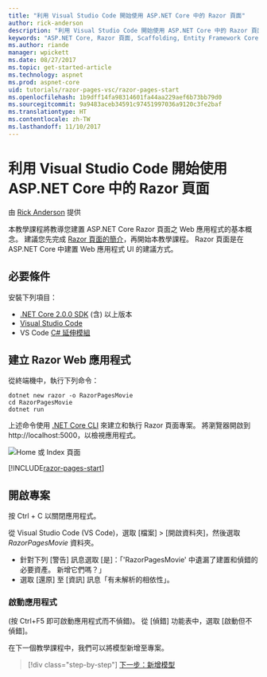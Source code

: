 ```yaml
---
title: "利用 Visual Studio Code 開始使用 ASP.NET Core 中的 Razor 頁面"
author: rick-anderson
description: "利用 Visual Studio Code 開始使用 ASP.NET Core 中的 Razor 頁面"
keywords: "ASP.NET Core, Razor 頁面, Scaffolding, Entity Framework Core, EF, EF Core, 資料庫, mac, macOS, Visual Studio Code, Code"
ms.author: riande
manager: wpickett
ms.date: 08/27/2017
ms.topic: get-started-article
ms.technology: aspnet
ms.prod: aspnet-core
uid: tutorials/razor-pages-vsc/razor-pages-start
ms.openlocfilehash: 1b9dff14fa98314601fa44aa229aef6b73bb79d0
ms.sourcegitcommit: 9a9483aceb34591c97451997036a9120c3fe2baf
ms.translationtype: HT
ms.contentlocale: zh-TW
ms.lasthandoff: 11/10/2017
---
```

# <a name="getting-started-with-razor-pages-in-aspnet-core-with-visual-studio-code"></a>利用 Visual Studio Code 開始使用 ASP.NET Core 中的 Razor 頁面

由 [Rick Anderson](https://twitter.com/RickAndMSFT) 提供

本教學課程將教導您建置 ASP.NET Core Razor 頁面之 Web 應用程式的基本概念。 建議您先完成 [Razor 頁面的簡介](xref:mvc/razor-pages/index)，再開始本教學課程。 Razor 頁面是在 ASP.NET Core 中建置 Web 應用程式 UI 的建議方式。

## <a name="prerequisites"></a>必要條件

安裝下列項目：

* [.NET Core 2.0.0 SDK](https://www.microsoft.com/net/core) (含) 以上版本
* [Visual Studio Code](https://code.visualstudio.com)
* VS Code [C# 延伸模組](https://marketplace.visualstudio.com/items?itemName=ms-vscode.csharp) 

## <a name="create-a-razor-web-app"></a>建立 Razor Web 應用程式

從終端機中，執行下列命令：

```console
dotnet new razor -o RazorPagesMovie
cd RazorPagesMovie
dotnet run
```

上述命令使用 [.NET Core CLI](https://docs.microsoft.com/dotnet/core/tools/dotnet) 來建立和執行 Razor 頁面專案。 將瀏覽器開啟到 http://localhost:5000，以檢視應用程式。

![Home 或 Index 頁面](../razor-pages/razor-pages-start/_static/home.png)

[!INCLUDE[razor-pages-start](../../includes/RP/razor-pages-start.md)]

## <a name="open-the-project"></a>開啟專案

按 Ctrl + C 以關閉應用程式。

從 Visual Studio Code (VS Code)，選取 [檔案] > [開啟資料夾]，然後選取 *RazorPagesMovie* 資料夾。

- 針對下列 [警告] 訊息選取 [是]：「'RazorPagesMovie' 中遺漏了建置和偵錯的必要資產。 新增它們嗎？」
- 選取 [還原] 至 [資訊] 訊息「有未解析的相依性」。

### <a name="launch-the-app"></a>啟動應用程式

(按 Ctrl+F5 即可啟動應用程式而不偵錯)。 從 [偵錯] 功能表中，選取 [啟動但不偵錯]。

在下一個教學課程中，我們可以將模型新增至專案。 

>[!div class="step-by-step"]
[下一步：新增模型](xref:tutorials/razor-pages-vsc/model)  
